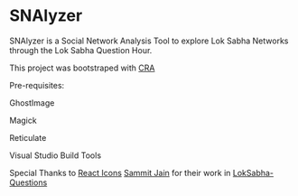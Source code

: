 # SNAlyzer
SNAlyzer is a Social Network Analysis Tool to explore Lok Sabha Networks through the Lok Sabha Question Hour.

This project was bootstraped with [CRA](https://github.com/facebook/create-react-app)

Pre-requisites:

GhostImage

Magick

Reticulate

Visual Studio Build Tools

Special Thanks to 
[React Icons](https://react-icons.github.io/react-icons/)
[Sammit Jain](https://github.com/sammitjain) for their work in [LokSabha-Questions](https://github.com/sammitjain/loksabha-questions)

